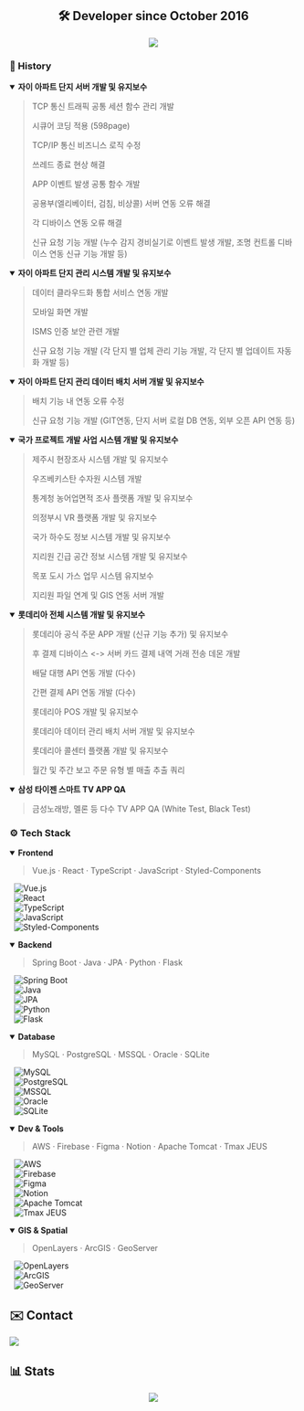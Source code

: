 <div align="center">

## 🛠️ Developer since October 2016

<img src="https://capsule-render.vercel.app/api?type=waving&color=gradient&height=200&section=header&text=🤩Welcome%20to%20Jinwoo's%20GitLab🤩&fontSize=40&fontColor=random&fontAlign=50&fontAlignY=40" />

</div>

### 📖 History

<details open>
<summary><strong>자이 아파트 단지 서버 개발 및 유지보수</strong></summary>
  
  > TCP 통신 트래픽 공통 세션 함수 관리 개발
  >
  > 시큐어 코딩 적용 (598page)
  >
  > TCP/IP 통신 비즈니스 로직 수정
  >
  > 쓰레드 종료 현상 해결
  >
  > APP 이벤트 발생 공통 함수 개발
  >
  > 공용부(엘리베이터, 검침, 비상콜) 서버 연동 오류 해결
  >
  > 각 디바이스 연동 오류 해결
  >
  > 신규 요청 기능 개발 (누수 감지 경비실기로 이벤트 발생 개발, 조명 컨트롤 디바이스 연동 신규 기능 개발 등)
</details>

<details open>
<summary><strong>자이 아파트 단지 관리 시스템 개발 및 유지보수</strong></summary>
  
  > 데이터 클라우드화 통합 서비스 연동 개발
  >
  > 모바일 화면 개발
  >
  > ISMS 인증 보안 관련 개발
  >
  > 신규 요청 기능 개발 (각 단지 별 업체 관리 기능 개발, 각 단지 별 업데이트 자동화 개발 등)
</details>

<details open>
<summary><strong>자이 아파트 단지 관리 데이터 배치 서버 개발 및 유지보수</strong></summary>
  
  > 배치 기능 내 연동 오류 수정
  > 
  > 신규 요청 기능 개발 (GIT연동, 단지 서버 로컬 DB 연동, 외부 오픈 API 연동 등)
</details>

<details open>
<summary><strong>국가 프로젝트 개발 사업 시스템 개발 및 유지보수</strong></summary>
  
  > 제주시 현장조사 시스템 개발 및 유지보수
  > 
  > 우즈베키스탄 수자원 시스템 개발
  >
  > 통계청 농어업면적 조사 플랫폼 개발 및 유지보수
  >
  > 의정부시 VR 플랫폼 개발 및 유지보수
  >
  > 국가 하수도 정보 시스템 개발 및 유지보수
  >
  > 지리원 긴급 공간 정보 시스템 개발 및 유지보수
  >
  > 목포 도시 가스 업무 시스템 유지보수
  >
  > 지리원 파일 연계 및 GIS 연동 서버 개발
</details>

<details open>
<summary><strong>롯데리아 전체 시스템 개발 및 유지보수</strong></summary>
  
  > 롯데리아 공식 주문 APP 개발 (신규 기능 추가) 및 유지보수
  >
  > 후 결제 디바이스 <-> 서버 카드 결제 내역 거래 전송 데몬 개발
  >
  > 배달 대행 API 연동 개발 (다수)
  >
  > 간편 결제 API 연동 개발 (다수)
  >
  > 롯데리아 POS 개발 및 유지보수
  >
  > 롯데리아 데이터 관리 배치 서버 개발 및 유지보수
  >
  > 롯데리아 콜센터 플랫폼 개발 및 유지보수
  >
  > 월간 및 주간 보고 주문 유형 별 매출 추출 쿼리
</details>
  
<details open>
<summary><strong>삼성 타이젠 스마트 TV APP QA</strong></summary>
  
  > 금성노래방, 멜론 등 다수 TV APP QA (White Test, Black Test)
</details>
  
### ⚙️ Tech Stack
<details open>
<summary><strong>Frontend</strong></summary>

> Vue.js · React · TypeScript · JavaScript · Styled-Components

&nbsp;&nbsp;![Vue.js](https://img.shields.io/badge/Vue.js-%234FC08D?style=flat&logo=vuedotjs&logoColor=white)  
&nbsp;&nbsp;![React](https://img.shields.io/badge/React-%2300D1FF?style=flat&logo=react&logoColor=white)  
&nbsp;&nbsp;![TypeScript](https://img.shields.io/badge/TypeScript-%233178C6?style=flat&logo=typescript&logoColor=white)  
&nbsp;&nbsp;![JavaScript](https://img.shields.io/badge/JavaScript-%23F7DF1E?style=flat&logo=javascript&logoColor=white)  
&nbsp;&nbsp;![Styled-Components](https://img.shields.io/badge/Styled--Components-%23DB7093?style=flat&logo=styledcomponents&logoColor=white)

</details>

<details open>
<summary><strong>Backend</strong></summary>

> Spring Boot · Java · JPA · Python · Flask

&nbsp;&nbsp;![Spring Boot](https://img.shields.io/badge/SpringBoot-%236DB33F?style=flat&logo=springboot&logoColor=white)  
&nbsp;&nbsp;![Java](https://img.shields.io/badge/Java-%23F7B731?style=flat&logo=openjdk&logoColor=white)  
&nbsp;&nbsp;![JPA](https://img.shields.io/badge/JPA-%238B8B8B?style=flat&logo=hibernate&logoColor=white)  
&nbsp;&nbsp;![Python](https://img.shields.io/badge/Python-%233B7D1E?style=flat&logo=python&logoColor=white)  
&nbsp;&nbsp;![Flask](https://img.shields.io/badge/Flask-%23000000?style=flat&logo=flask&logoColor=white)

</details>

<details open>
<summary><strong>Database</strong></summary>

> MySQL · PostgreSQL · MSSQL · Oracle · SQLite

&nbsp;&nbsp;![MySQL](https://img.shields.io/badge/MySQL-%2300A4D6?style=flat&logo=mysql&logoColor=white)  
&nbsp;&nbsp;![PostgreSQL](https://img.shields.io/badge/PostgreSQL-%23316192?style=flat&logo=postgresql&logoColor=white)  
&nbsp;&nbsp;![MSSQL](https://img.shields.io/badge/MSSQL-%232D2A4E?style=flat&logo=microsoftsqlserver&logoColor=white)  
&nbsp;&nbsp;![Oracle](https://img.shields.io/badge/Oracle-%23F80000?style=flat&logo=oracle&logoColor=white)  
&nbsp;&nbsp;![SQLite](https://img.shields.io/badge/SQLite-%2307405F?style=flat&logo=sqlite&logoColor=white)

</details>

<details open>
<summary><strong>Dev & Tools</strong></summary>

> AWS · Firebase · Figma · Notion · Apache Tomcat · Tmax JEUS

&nbsp;&nbsp;![AWS](https://img.shields.io/badge/AWS-%23FF9900?style=flat&logo=amazonaws&logoColor=white)  
&nbsp;&nbsp;![Firebase](https://img.shields.io/badge/Firebase-%23FFCA28?style=flat&logo=firebase&logoColor=white)  
&nbsp;&nbsp;![Figma](https://img.shields.io/badge/Figma-%23F24E1E?style=flat&logo=figma&logoColor=white)  
&nbsp;&nbsp;![Notion](https://img.shields.io/badge/Notion-%23000000?style=flat&logo=notion&logoColor=white)  
&nbsp;&nbsp;![Apache Tomcat](https://img.shields.io/badge/Tomcat-%23F8DC75?style=flat&logo=apachetomcat&logoColor=white)  
&nbsp;&nbsp;![Tmax JEUS](https://img.shields.io/badge/Tmax--JEUS-%239F9F9F?style=flat&logoColor=white)

</details>

<details open>
<summary><strong>GIS & Spatial</strong></summary>

> OpenLayers · ArcGIS · GeoServer

&nbsp;&nbsp;![OpenLayers](https://img.shields.io/badge/OpenLayers-%234A90E2?style=flat&logo=OpenLayers&logoColor=white)  
&nbsp;&nbsp;![ArcGIS](https://img.shields.io/badge/ArcGIS-%23FF6F00?style=flat&logo=ArcGIS&logoColor=white)  
&nbsp;&nbsp;![GeoServer](https://img.shields.io/badge/GeoServer-%23008000?style=flat&logo=GeoServer&logoColor=white)

</details>

## ✉️ Contact
<a href="mailto:jinwoo1004@kakao.com">
  <img src="https://img.shields.io/badge/KakaoMail-000000?style=flat&logo=gmail&logoColor=white" />
</a>

## 📊 Stats

<div align="center">
  <img src="https://github-readme-stats.vercel.app/api/top-langs/?username=jinwoo1004&layout=compact&theme=graywhite&title_color=000000&text_color=000000&bg_color=ffffff&cache_seconds=1" />
</div>
